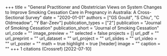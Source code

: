 +++
title = "General Practitioner and Obstetrician Views on System Changes to Improve Smoking Cessation Care in Pregnancy in Australia: A Cross-Sectional Survey"
date = "2020-01-01"
authors = ["GS Gould", "S Chiu", "C Oldmeadow", "Y Bar-Zeev"]
publication_types = ["2"]
publication = "Journal of Smoking Cessation"
publication_short = "Journal of Smoking Cessation"
url_code = ""
image_preview = ""
selected = false
projects = []
url_pdf = ""
url_preprint = ""
url_dataset = ""
url_project = ""
url_slides = ""
url_video = ""
url_poster = ""
math = true
highlight = true
[header]
image = ""
caption = ""
+++
1 citations (Crossref) [2022-07-10]
